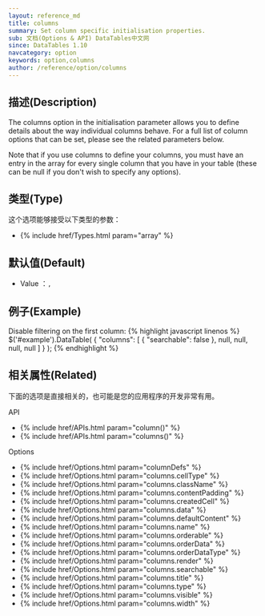 ```yaml
---
layout: reference_md
title: columns
summary: Set column specific initialisation properties.
sub: 文档(Options & API) DataTables中文网
since: DataTables 1.10
navcategory: option
keywords: option,columns
author: /reference/option/columns
---
```


## 描述(Description)

The columns option in the initialisation parameter allows you to define details about the way individual columns behave. For a full list of column options that can be set, please see the related parameters below.

Note that if you use columns to define your columns, you must have an entry in the array for every single column that you have in your table (these can be null if you don't wish to specify any options).


## 类型(Type)
这个选项能够接受以下类型的参数：

- {% include href/Types.html param="array" %}


## 默认值(Default)
- Value ：`,`

 
## 例子(Example)

Disable filtering on the first column:
{% highlight javascript linenos %}
$('#example').DataTable( {
   "columns": [
      { "searchable": false },
      null,
      null,
      null,
      null
    ]
} );
{% endhighlight %}


## 相关属性(Related)
下面的选项是直接相关的，也可能是您的应用程序的开发非常有用。

API

- {% include href/APIs.html param="column()" %}
- {% include href/APIs.html param="columns()" %}

Options

- {% include href/Options.html param="columnDefs" %}
- {% include href/Options.html param="columns.cellType" %}
- {% include href/Options.html param="columns.className" %}
- {% include href/Options.html param="columns.contentPadding" %}
- {% include href/Options.html param="columns.createdCell" %}
- {% include href/Options.html param="columns.data" %}
- {% include href/Options.html param="columns.defaultContent" %}
- {% include href/Options.html param="columns.name" %}
- {% include href/Options.html param="columns.orderable" %}
- {% include href/Options.html param="columns.orderData" %}
- {% include href/Options.html param="columns.orderDataType" %}
- {% include href/Options.html param="columns.render" %}
- {% include href/Options.html param="columns.searchable" %}
- {% include href/Options.html param="columns.title" %}
- {% include href/Options.html param="columns.type" %}
- {% include href/Options.html param="columns.visible" %}
- {% include href/Options.html param="columns.width" %}